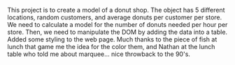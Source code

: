 This project is to create a model of a donut shop.  The object has 5 different locations, random customers, and average donuts per customer per store.  We need to calculate a model for the number of donuts needed per hour per store.  Then, we need to manipulate the DOM by adding the data into a table.
Added some styling to the web page.  Much thanks to the piece of fish at lunch that game me the idea for the color them, and Nathan at the lunch table who told me about marquee... nice throwback to the 90's.
